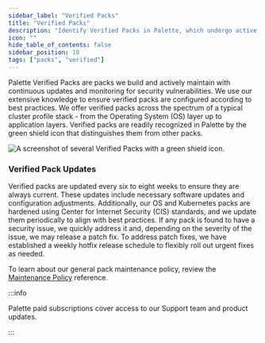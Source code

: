 ```yaml
---
sidebar_label: "Verified Packs"
title: "Verified Packs"
description: "Identify Verified Packs in Palette, which undergo active maintenance."
icon: ""
hide_table_of_contents: false
sidebar_position: 10
tags: ["packs", "verified"]
---
```



Palette Verified Packs are packs we build and actively maintain with continuous updates and monitoring for security vulnerabilities. We use our extensive knowledge to ensure verified packs are configured according to best practices. We offer verified packs across the spectrum of a typical cluster profile stack - from the Operating System (OS) layer up to application layers. Verified packs are readily recognized in Palette by the green shield icon that distinguishes them from other packs. 

![A screenshot of several Verified Packs with a green shield icon.](/integrations_verified-packs-green-check.png)


### Verified Pack Updates

Verified packs are updated every six to eight weeks to ensure they are always current. These updates include necessary software updates and configuration adjustments. Additionally, our OS and Kubernetes packs are hardened using Center for Internet Security (CIS) standards, and we update them periodically to align with best practices. If any pack is found to have a security issue, we quickly address it and, depending on the severity of the issue, we may release a patch fix. To address patch fixes, we have established a weekly hotfix release schedule to flexibly roll out urgent fixes as needed.

To learn about our general pack maintenance policy, review the [Maintenance Policy](maintenance-policy.md) reference.

:::info

Palette paid subscriptions cover access to our Support team and product updates.

:::
